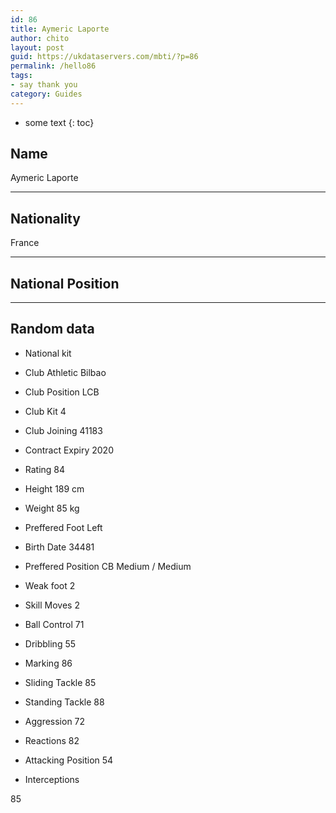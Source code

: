 ```yaml
---
id: 86
title: Aymeric Laporte
author: chito
layout: post
guid: https://ukdataservers.com/mbti/?p=86
permalink: /hello86
tags:
- say thank you
category: Guides
---
```


* some text
{: toc}


## Name  
Aymeric Laporte 

* * *

## Nationality  
France 

* * *

## National Position 

* * *

## Random data 

  * National kit 
  * Club 
Athletic Bilbao 

  * Club Position 
LCB 

  * Club Kit 
4 

  * Club Joining 
41183 

  * Contract Expiry 
2020 

  * Rating 
84 

  * Height 
189 cm 

  * Weight 
85 kg 

  * Preffered Foot 
Left 

  * Birth Date 
34481 

  * Preffered Position 
CB Medium / Medium 

  * Weak foot 
2 

  * Skill Moves 
2 

  * Ball Control 
71 

  * Dribbling 
55 

  * Marking 
86 

  * Sliding Tackle 
85 

  * Standing Tackle 
88 

  * Aggression 
72 

  * Reactions 
82 

  * Attacking Position 
54 

  * Interceptions 

85